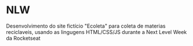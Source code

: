# NLW
Desenvolvimento do site fictício "Ecoleta" para coleta de materias reciclaveis, usando as lingugens HTML/CSS/JS durante a Next Level Week da Rocketseat

